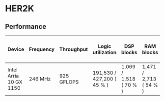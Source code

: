 # HER2K

## Performance

| Device                 | Frequency | Throughput | Logic utilization          | DSP blocks             | RAM blocks             | Matrix and vector Size  | Device compiler           |
| ---------------------- | --------- | ---------- | -------------------------- | ---------------------- | ---------------------- | ----------------------- | ------------------------- |
| Intel Arria 10 GX 1150 | 246 MHz   | 925 GFLOPS | 191,530 / 427,200 ( 45 % ) | 1,069 / 1,518 ( 70 % ) | 1,471 / 2,713 ( 54 % ) | A (8K, 4K) * B (4K, 8K) | aoc 19.4.0 (on s001-n137) |
